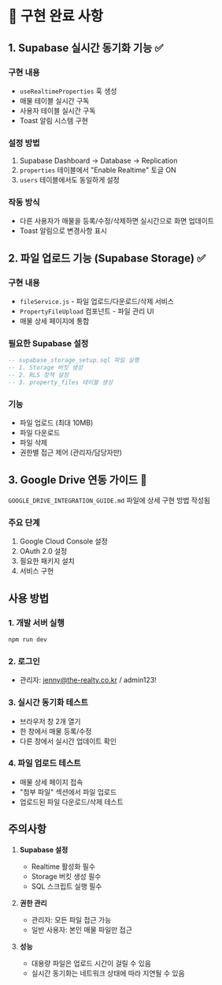 # 🚀 구현 완료 사항

## 1. Supabase 실시간 동기화 기능 ✅

### 구현 내용
- `useRealtimeProperties` 훅 생성
- 매물 테이블 실시간 구독
- 사용자 테이블 실시간 구독 
- Toast 알림 시스템 구현

### 설정 방법
1. Supabase Dashboard → Database → Replication
2. `properties` 테이블에서 "Enable Realtime" 토글 ON
3. `users` 테이블에서도 동일하게 설정

### 작동 방식
- 다른 사용자가 매물을 등록/수정/삭제하면 실시간으로 화면 업데이트
- Toast 알림으로 변경사항 표시

## 2. 파일 업로드 기능 (Supabase Storage) ✅

### 구현 내용
- `fileService.js` - 파일 업로드/다운로드/삭제 서비스
- `PropertyFileUpload` 컴포넌트 - 파일 관리 UI
- 매물 상세 페이지에 통합

### 필요한 Supabase 설정
```sql
-- supabase_storage_setup.sql 파일 실행
-- 1. Storage 버킷 생성
-- 2. RLS 정책 설정
-- 3. property_files 테이블 생성
```

### 기능
- 파일 업로드 (최대 10MB)
- 파일 다운로드
- 파일 삭제
- 권한별 접근 제어 (관리자/담당자만)

## 3. Google Drive 연동 가이드 📄

`GOOGLE_DRIVE_INTEGRATION_GUIDE.md` 파일에 상세 구현 방법 작성됨

### 주요 단계
1. Google Cloud Console 설정
2. OAuth 2.0 설정
3. 필요한 패키지 설치
4. 서비스 구현

## 사용 방법

### 1. 개발 서버 실행
```bash
npm run dev
```

### 2. 로그인
- 관리자: jenny@the-realty.co.kr / admin123!

### 3. 실시간 동기화 테스트
- 브라우저 창 2개 열기
- 한 창에서 매물 등록/수정
- 다른 창에서 실시간 업데이트 확인

### 4. 파일 업로드 테스트
- 매물 상세 페이지 접속
- "첨부 파일" 섹션에서 파일 업로드
- 업로드된 파일 다운로드/삭제 테스트

## 주의사항

1. **Supabase 설정**
   - Realtime 활성화 필수
   - Storage 버킷 생성 필수
   - SQL 스크립트 실행 필수

2. **권한 관리**
   - 관리자: 모든 파일 접근 가능
   - 일반 사용자: 본인 매물 파일만 접근

3. **성능**
   - 대용량 파일은 업로드 시간이 걸릴 수 있음
   - 실시간 동기화는 네트워크 상태에 따라 지연될 수 있음